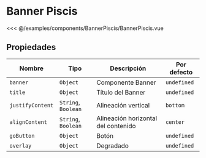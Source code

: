 # Banner Piscis

<Preview>
  <template slot="demo">
    <components-BannerPiscis-BannerPiscis />
  </template>
  
  <<< @/examples/components/BannerPiscis/BannerPiscis.vue
</Preview>

## Propiedades

| Nombre     | Tipo                          | Descripción                           | Por defecto |
|-------------------|------------------------|---------------------------------------|-------------|
| `banner`          | `Object`               | Componente Banner                     | `undefined` |
| `title`           | `Object`               | Título del Banner                     | `undefined` |
| `justifyContent`  | `String`, `Boolean`    | Alineación vertical                   | `bottom`    |
| `alignContent`    | `String`, `Boolean`    | Alineación horizontal del contenido   | `center`    |
| `goButton`        | `Object`               | Botón                                 | `undefined` |
| `overlay`         | `Object`               | Degradado                             | `undefined` |
